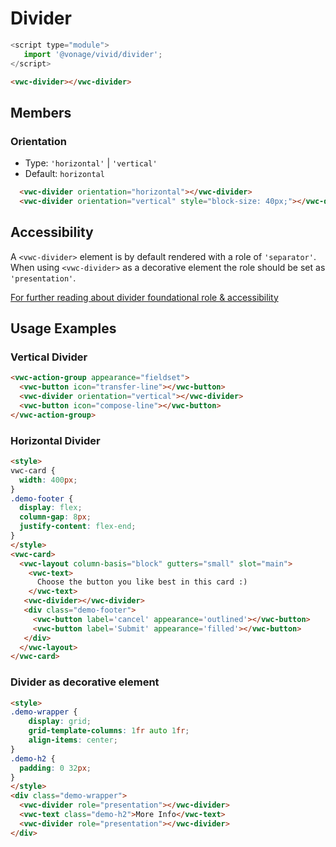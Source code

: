 # Divider

```js
<script type="module">
   import '@vonage/vivid/divider';
</script>
```
```html preview
<vwc-divider></vwc-divider>
```
## Members
### Orientation

- Type: `'horizontal'` | `'vertical'` 
- Default: `horizontal`

```html preview blocks
  <vwc-divider orientation="horizontal"></vwc-divider>
  <vwc-divider orientation="vertical" style="block-size: 40px;"></vwc-divider>
```

## Accessibility
A `<vwc-divider>` element is by default rendered with a role of `'separator'`.  
When using `<vwc-divider>` as a decorative element the role should be set as `'presentation'`.

[For further reading about divider foundational role & accessibility](https://developer.mozilla.org/en-US/docs/Web/Accessibility/ARIA/Roles/separator_role)


## Usage Examples
### Vertical Divider
```html preview
<vwc-action-group appearance="fieldset">
  <vwc-button icon="transfer-line"></vwc-button>
  <vwc-divider orientation="vertical"></vwc-divider>
  <vwc-button icon="compose-line"></vwc-button>
</vwc-action-group>
```
### Horizontal Divider
```html preview
<style>
vwc-card {
  width: 400px;
}
.demo-footer {
  display: flex;
  column-gap: 8px;
  justify-content: flex-end;
}
</style>
<vwc-card>
  <vwc-layout column-basis="block" gutters="small" slot="main">
    <vwc-text>
      Choose the button you like best in this card :)
    </vwc-text>
   <vwc-divider></vwc-divider>
   <div class="demo-footer">
     <vwc-button label='cancel' appearance='outlined'></vwc-button>
     <vwc-button label='Submit' appearance='filled'></vwc-button>
   </div>
  </vwc-layout>
</vwc-card>
```

### Divider as decorative element

```html preview
<style>
.demo-wrapper {
    display: grid;
    grid-template-columns: 1fr auto 1fr;
    align-items: center;
}
.demo-h2 {
  padding: 0 32px;
}
</style>
<div class="demo-wrapper">
  <vwc-divider role="presentation"></vwc-divider>
  <vwc-text class="demo-h2">More Info</vwc-text>
  <vwc-divider role="presentation"></vwc-divider>
</div>
   
```
